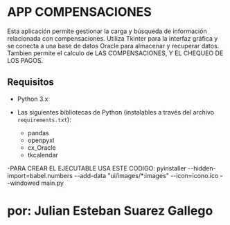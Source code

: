 # APP COMPENSACIONES

Esta aplicación permite gestionar la carga y búsqueda de información relacionada con compensaciones. Utiliza Tkinter para la interfaz gráfica y se conecta a una base de datos Oracle para almacenar y recuperar datos. Tambien permite el calculo de LAS COMPENSACIONES, Y EL CHEQUEO DE LOS PAGOS.

## Requisitos

- Python 3.x
- Las siguientes bibliotecas de Python (instalables a través del archivo `requirements.txt`):

  - pandas
  - openpyxl
  - cx_Oracle
  - tkcalendar


-PARA CREAR EL EJECUTABLE USA ESTE CODIGO: pyinstaller --hidden-import=babel.numbers --add-data "ui/images/*:images" --icon=icono.ico --windowed main.py

# por: Julian Esteban Suarez Gallego